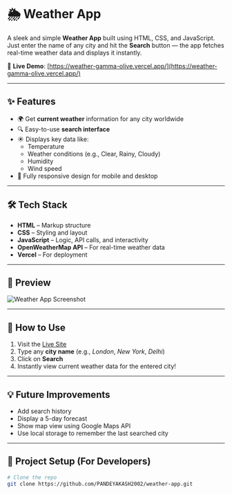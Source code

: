 # 🌦️ Weather App

A sleek and simple **Weather App** built using HTML, CSS, and JavaScript. Just enter the name of any city and hit the **Search** button — the app fetches real-time weather data and displays it instantly.

🔗 **Live Demo**: [https://weather-gamma-olive.vercel.app/](https://weather-gamma-olive.vercel.app/)

---

## ✨ Features

- 🌍 Get **current weather** information for any city worldwide
- 🔍 Easy-to-use **search interface**
- ☀️ Displays key data like:
  - Temperature
  - Weather conditions (e.g., Clear, Rainy, Cloudy)
  - Humidity
  - Wind speed
- 📱 Fully responsive design for mobile and desktop

---

## 🛠️ Tech Stack

- **HTML** – Markup structure
- **CSS** – Styling and layout
- **JavaScript** – Logic, API calls, and interactivity
- **OpenWeatherMap API** – For real-time weather data
- **Vercel** – For deployment

---

## 📸 Preview

![Weather App Screenshot](https://your-screenshot-link-if-any.png)

---

## 🚀 How to Use

1. Visit the [Live Site](https://weather-gamma-olive.vercel.app/)
2. Type any **city name** (e.g., *London*, *New York*, *Delhi*)
3. Click on **Search**
4. Instantly view current weather data for the entered city!

---

## 💡 Future Improvements

- Add search history
- Display a 5-day forecast
- Show map view using Google Maps API
- Use local storage to remember the last searched city

---

## 📁 Project Setup (For Developers)

```bash
# Clone the repo
git clone https://github.com/PANDEYAKASH2002/weather-app.git


